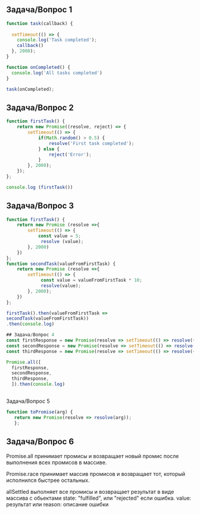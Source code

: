 
## Задача/Вопрос 1
```js
function task(callback) {
  
  setTimeout(() => {
    console.log('Task completed');
    callback()
  }, 2000);
}

function onCompleted() {
  console.log('All tasks completed')
}

task(onCompleted);
```

## Задача/Вопрос 2
```js
function firstTask() {
    return new Promise((resolve, reject) => {
        setTimeout(() => {
            if(Math.random() > 0.5) {
                resolve('First task completed');
            } else {
                reject('Error');
            }
        }, 2000);
    });
};

console.log (firstTask())
```
## Задача/Вопрос 3
```js
function firstTask() {
    return new Promise (resolve =>{
        setTimeout(() => {
            const value = 5;
             resolve (value);
        }, 2000)
    })
};
function secondTask(valueFromFirstTask) {
    return new Promise (resolve =>{
        setTimeout(() => {
             const value = valueFromFirstTask * 10;
             resolve(value);
        }, 2000);
    })
};

firstTask().then(valueFromFirstTask =>
secondTask(valueFromFirstTask))
.then(console.log)
```

```js
## Задача/Вопрос 4
const firstResponse = new Promise(resolve => setTimeout(() => resolve({id: 1}), 2000));
const secondResponse = new Promise(resolve => setTimeout(() => resolve({id: 2}), 3000));
const thirdResponse = new Promise(resolve => setTimeout(() => resolve({id: 3}), 1000));

Promise.all([
  firstResponse,
  secondResponse,
  thirdResponse,
  ]).then(console.log)
  ```
  
  ##
  Задача/Вопрос 5
  ```js
  function toPromise(arg) {
     return new Promise(resolve => resolve(arg));
     };
  ```

  ## Задача/Вопрос 6
  Promise.all принимает промисы и возвращает новый промис после выполнения всех промисов в массиве.
  
  Promise.race принимает массив промисов и возвращает тот, который исполнился быстрее остальных.

  allSettled выполняет все промисы и возвращает результат в виде массива с обьектами state: "fulfilled", или "rejected" если ошибка. 
            value: результат или 
            reason: описание ошибки

